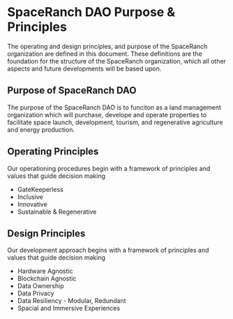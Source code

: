 # SpaceRanch DAO Purpose & Principles

The operating and design principles, and purpose of the SpaceRanch organization are defined in this document. These definitions are the foundation for the structure of the SpaceRanch organization, which all other aspects and future developments will be based upon. 


## Purpose of SpaceRanch DAO

The purpose of the SpaceRanch DAO is to funciton as a land management organization which will purchase, develope and operate properties to facilitate space launch, development, tourism, and regenerative agriculture and energy production.


## Operating Principles

Our operationing procedures begin with a framework of principles and values that guide decision making

- GateKeeperless 
- Inclusive 
- Innovative
- Sustainable & Regenerative

## Design Principles

Our development approach begins with a framework of principles and values that guide decision making

- Hardware Agnostic
- Blockchain Agnostic 
- Data Ownership
- Data Privacy
- Data Resiliency - Modular, Redundant
- Spacial and Immersive Experiences


